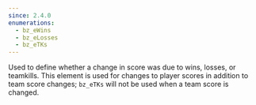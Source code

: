 ```yaml
---
since: 2.4.0
enumerations:
  - bz_eWins
  - bz_eLosses
  - bz_eTKs
---
```


Used to define whether a change in score was due to wins, losses, or teamkills. This element is used for changes to player scores in addition to team score changes; `bz_eTKs` will not be used when a team score is changed.
